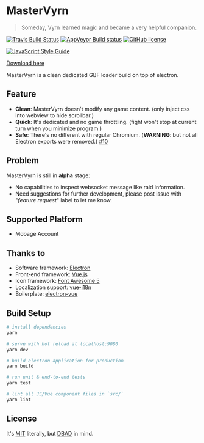 # MasterVyrn

> Someday, Vyrn learned magic and became a very helpful companion.

[![Travis Build Status](https://travis-ci.org/LightouchDev/MasterVyrn.svg?branch=master)](https://travis-ci.org/LightouchDev/MasterVyrn) [![AppVeyor Build status](https://ci.appveyor.com/api/projects/status/d77hk0cun4h5iw3n?svg=true)](https://ci.appveyor.com/project/MiauLightouch/mastervyrn) [![GitHub license](https://img.shields.io/badge/license-MIT-blue.svg)](https://github.com/LightouchDev/MasterVyrn/blob/master/LICENSE)

[![JavaScript Style Guide](https://cdn.rawgit.com/standard/standard/master/badge.svg)](https://github.com/standard/standard)

[Download here](https://github.com/LightouchDev/MasterVyrn/releases)

MasterVyrn is a clean dedicated GBF loader build on top of electron.

## Feature

* **Clean**: MasterVyrn doesn't modify any game content. (only inject css into webview to hide scrollbar.)
* **Quick**: It's dedicated and no game throttling. (fight won't stop at current turn when you minimize program.)
* **Safe**: There's no different with regular Chromium. (**WARNING**: but not all Electron exports were removed.) [#10](https://github.com/LightouchDev/MasterVyrn/issues/10)

## Problem

MasterVyrn is still in **alpha** stage:

* No capabilities to inspect websocket message like raid information.
* Need suggestions for further development, please post issue with "*feature request*" label to let me know.

## Supported Platform

* Mobage Account

## Thanks to

* Software framework: [Electron](https://electron.atom.io/)
* Front-end framework: [Vue.js](https://vuejs.org/)
* Icon framework: [Font Awesome 5](https://fontawesome.com)
* Localization support: [vue-i18n](https://github.com/kazupon/vue-i18n)
* Boilerplate: [electron-vue](https://github.com/SimulatedGREG/electron-vue)

## Build Setup

``` bash
# install dependencies
yarn

# serve with hot reload at localhost:9080
yarn dev

# build electron application for production
yarn build

# run unit & end-to-end tests
yarn test

# lint all JS/Vue component files in `src/`
yarn lint

```

## License

It's [MIT](https://github.com/LightouchDev/MasterVyrn/blob/master/LICENSE) literally, but [DBAD](https://github.com/philsturgeon/dbad) in mind.
